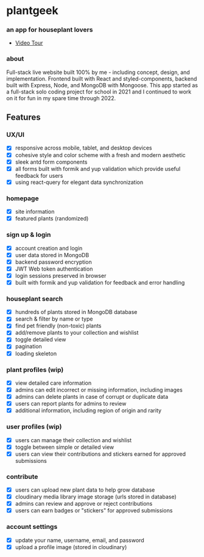 # plantgeek

### an app for houseplant lovers

- [Video Tour](https://youtu.be/JTIm2Gd30EI)

### about

Full-stack live website built 100% by me - including concept, design, and implementation. Frontend built with React and styled-components, backend built with Express, Node, and MongoDB with Mongoose. This app started as a full-stack solo coding project for school in 2021 and I continued to work on it for fun in my spare time through 2022.

## Features

### UX/UI

- [x] responsive across mobile, tablet, and desktop devices
- [x] cohesive style and color scheme with a fresh and modern aesthetic
- [x] sleek antd form components
- [x] all forms built with formik and yup validation which provide useful feedback for users
- [x] using react-query for elegant data synchronization

### homepage

- [x] site information
- [x] featured plants (randomized)

### sign up & login

- [x] account creation and login
- [x] user data stored in MongoDB
- [x] backend password encryption
- [x] JWT Web token authentication
- [x] login sessions preserved in browser
- [x] built with formik and yup validation for feedback and error handling

### houseplant search

- [x] hundreds of plants stored in MongoDB database
- [x] search & filter by name or type
- [x] find pet friendly (non-toxic) plants
- [x] add/remove plants to your collection and wishlist
- [x] toggle detailed view
- [x] pagination
- [x] loading skeleton

### plant profiles (wip)

- [x] view detailed care information
- [x] admins can edit incorrect or missing information, including images
- [x] admins can delete plants in case of corrupt or duplicate data
- [x] users can report plants for admins to review
- [x] additional information, including region of origin and rarity

### user profiles (wip)

- [x] users can manage their collection and wishlist
- [x] toggle between simple or detailed view
- [x] users can view their contributions and stickers earned for approved submissions

### contribute

- [x] users can upload new plant data to help grow database
- [x] cloudinary media library image storage (urls stored in database)
- [x] admins can review and approve or reject contributions
- [x] users can earn badges or "stickers" for approved submissions

### account settings

- [x] update your name, username, email, and password
- [x] upload a profile image (stored in cloudinary)
